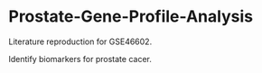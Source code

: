 # Prostate-Gene-Profile-Analysis

Literature reproduction for GSE46602.

Identify biomarkers for prostate cacer.

